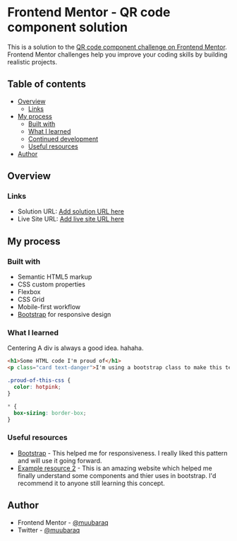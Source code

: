 # Frontend Mentor - QR code component solution

This is a solution to the [QR code component challenge on Frontend Mentor](https://www.frontendmentor.io/challenges/qr-code-component-iux_sIO_H). Frontend Mentor challenges help you improve your coding skills by building realistic projects. 

## Table of contents

- [Overview](#overview)
  - [Links](#links)
- [My process](#my-process)
  - [Built with](#built-with)
  - [What I learned](#what-i-learned)
  - [Continued development](#continued-development)
  - [Useful resources](#useful-resources)
- [Author](#author)




## Overview

### Links

- Solution URL: [Add solution URL here](https://github.com/muubaraq/qr-code)
- Live Site URL: [Add live site URL here](https://muubaraq.github.io/qr-code/)

## My process

### Built with

- Semantic HTML5 markup
- CSS custom properties
- Flexbox
- CSS Grid
- Mobile-first workflow
- [Bootstrap](https://getbootstap.com/) for responsive design



### What I learned

Centering A div is always a good idea. hahaha.

```html
<h1>Some HTML code I'm proud of</h1>
<p class="card text-danger">I'm using a bootstrap class to make this text red</p>
```
```css
.proud-of-this-css {
  color: hotpink;
}

* {
  box-sizing: border-box;
}
```




### Useful resources

- [Bootstrap](https://getbootstrap.com) - This helped me for responsiveness. I really liked this pattern and will use it going forward.
- [Example resource 2](https://mdbootstrap.com/) - This is an amazing website which helped me finally understand some components and thier uses in bootstrap. I'd recommend it to anyone still learning this concept.



## Author

- Frontend Mentor - [@muubaraq](https://www.frontendmentor.io/profile/muubaraq)
- Twitter - [@muubaraq](https://www.twitter.com/muubaraq)






